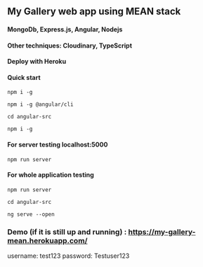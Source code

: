 ## My Gallery web app using MEAN stack
#### MongoDb, Express.js, Angular, Nodejs
#### Other techniques: Cloudinary, TypeScript
#### Deploy with Heroku

#### Quick start 
`npm i -g`

`npm i -g @angular/cli`

`cd angular-src`

`npm i -g`
#### For server testing localhost:5000
`npm run server`
#### For whole application testing
`npm run server`

`cd angular-src`

`ng serve --open`
### Demo (if it is still up and running) : https://my-gallery-mean.herokuapp.com/
username: test123
password: Testuser123
 
